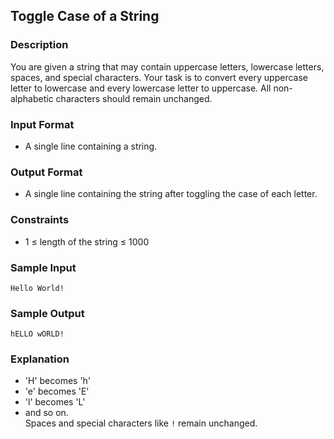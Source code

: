 ## Toggle Case of a String

### Description
You are given a string that may contain uppercase letters, lowercase letters, spaces, and special characters. Your task is to convert every uppercase letter to lowercase and every lowercase letter to uppercase. All non-alphabetic characters should remain unchanged.

### Input Format
- A single line containing a string.

### Output Format
- A single line containing the string after toggling the case of each letter.

### Constraints
- 1 ≤ length of the string ≤ 1000

### Sample Input
```
Hello World!
```

### Sample Output
```
hELLO wORLD!
```

### Explanation
- 'H' becomes 'h'
- 'e' becomes 'E'
- 'l' becomes 'L'
- and so on.  
Spaces and special characters like `!` remain unchanged.
